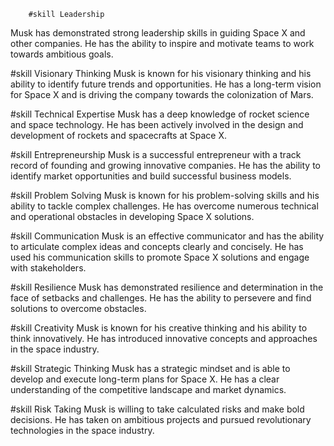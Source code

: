         #skill Leadership
Musk has demonstrated strong leadership skills in guiding Space X and other companies. He has the ability to inspire and motivate teams to work towards ambitious goals.

#skill Visionary Thinking
Musk is known for his visionary thinking and his ability to identify future trends and opportunities. He has a long-term vision for Space X and is driving the company towards the colonization of Mars.

#skill Technical Expertise
Musk has a deep knowledge of rocket science and space technology. He has been actively involved in the design and development of rockets and spacecrafts at Space X.

#skill Entrepreneurship
Musk is a successful entrepreneur with a track record of founding and growing innovative companies. He has the ability to identify market opportunities and build successful business models.

#skill Problem Solving
Musk is known for his problem-solving skills and his ability to tackle complex challenges. He has overcome numerous technical and operational obstacles in developing Space X solutions.

#skill Communication
Musk is an effective communicator and has the ability to articulate complex ideas and concepts clearly and concisely. He has used his communication skills to promote Space X solutions and engage with stakeholders.

#skill Resilience
Musk has demonstrated resilience and determination in the face of setbacks and challenges. He has the ability to persevere and find solutions to overcome obstacles.

#skill Creativity
Musk is known for his creative thinking and his ability to think innovatively. He has introduced innovative concepts and approaches in the space industry.

#skill Strategic Thinking
Musk has a strategic mindset and is able to develop and execute long-term plans for Space X. He has a clear understanding of the competitive landscape and market dynamics.

#skill Risk Taking
Musk is willing to take calculated risks and make bold decisions. He has taken on ambitious projects and pursued revolutionary technologies in the space industry.

